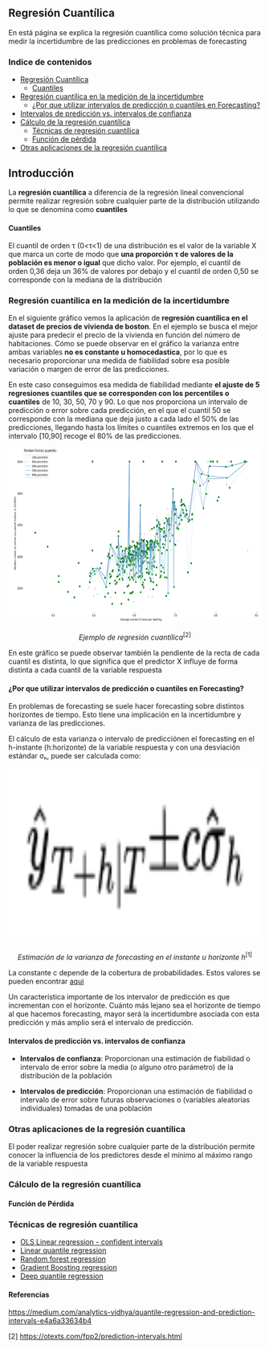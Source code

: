 ## Regresión Cuantílica
En está página se explica la regresión cuantílica como solución técnica para medir la incertidumbre de las predicciones en problemas de forecasting


### Indice de contenidos
- [Regresión Cuantílica](#introduccion)
  - [Cuantiles](#cuantiles)
- [Regresión cuantílica en la medición de la incertidumbre](#cuantil-incertidumbre)
  - [¿Por que utilizar intervalos de predicción o cuantiles en Forecasting?](#forecast-incertidumbre)
- [Intervalos de predicción vs. intervalos de confianza](#intervalo.vs.confianza)
- [Cálculo de la regresión cuantílica](#intervalo.vs.confianza)
  - [Técnicas de regresión cuantílica](#intervalo.vs.confianza)
  - [Función de pérdida](#intervalo.vs.confianza)
- [Otras aplicaciones de la regresión cuantílica](#intervalo.vs.confianza)

<a name="introduccion"></a>
## Introducción

La **regresión cuantílica** a diferencia de la regresión lineal convencional permite realizar regresión sobre cualquier parte de la distribución utilizando lo que se denomina como **cuantiles**

<a name="cuantiles"></a>
#### Cuantiles

El cuantil de orden τ (0<τ<1) de una distribución es el valor de la variable X que marca un corte de modo que **una proporción τ de valores de la población es menor o igual** que dicho valor. Por ejemplo, el cuantil de orden 0,36 deja un 36% de valores por debajo y el cuantil de orden 0,50 se corresponde con la mediana de la distribución

<a name="cuantil-incertidumbre"></a>
### Regresión cuantílica en la medición de la incertidumbre

En el siguiente gráfico vemos la aplicación de **regresión cuantílica en el dataset de precios de vivienda de boston**. En el ejemplo se busca el mejor ajuste para predecir el precio de la vivienda en función del número de habitaciones. Cómo se puede observar en el gráfico la varianza entre ambas variables **no es constante u homocedastica**, por lo que es necesario proporcionar una medida de fiabilidad sobre esa posible variación o margen de error de las predicciones.

En este caso conseguimos esa medida de fiabilidad mediante **el ajuste de 5 regresiones cuantiles que se corresponden con los percentiles o cuantiles** de 10, 30, 50, 70 y 90. Lo que nos proporciona un intervalo de predicción o error sobre cada predicción, en el que el cuantil 50 se corresponde con la mediana que deja justo a cada lado el 50% de las predicciones, llegando hasta los límites o cuantiles extremos en los que el intervalo [10,90] recoge el 80% de las predicciones.

 <p align="center"><img src="/docs/assets/quantile_regression/quantile_regression_example.PNG" height="350" alt=“Ejemplo de regresión cuantílica” /></p>
<p align="center"><em>Ejemplo de regresión cuantílica</em><sup>[2]</sup></p>

En este gráfico se puede observar también la pendiente de la recta de cada cuantil es distinta, lo que significa que el predictor X influye de forma distinta a cada cuantil de la variable respuesta

<a name="forecast-incertidumbre"></a>
#### ¿Por que utilizar intervalos de predicción o cuantiles en Forecasting?

En problemas de forecasting se suele hacer forecasting sobre distintos horizontes de tiempo. Esto tiene una implicación en la incertidumbre y varianza de las predicciones.

El cálculo de esta varianza o intervalo de predicciónen el forecasting en el h-instante (h:horizonte) de la variable respuesta y con una desviación estándar σₕ, puede ser calculada como:

 <p align="center"><img src="/docs/assets/quantile_regression/forecast_variance.png" height="350" alt=“Ejemplo de regresión cuantílica” /></p>
<p align="center"><em>Estimación de la varianza de forecasting en el instante u horizonte h</em><sup>[1]</sup></p>

La constante c depende de la cobertura de probabilidades. Estos valores se pueden encontrar [aqui](https://otexts.com/fpp2/prediction-intervals.html)

Un característica importante de los intervalor de predicción es que incrementan con el horizonte. Cuánto más lejano sea el horizonte de tiempo al que hacemos forecasting, mayor será la incertidumbre asociada con esta predicción y más amplio será el intervalo de predicción.

<a name="intervalo.vs.confianza"></a>
#### Intervalos de predicción vs. intervalos de confianza

- **Intervalos de confianza**: Proporcionan una estimación de fiabilidad o intervalo de error sobre la media (o alguno otro parámetro) de la distribución de la población

- **Intervalos de predicción**: Proporcionan una estimación de fiabilidad o intervalo de error sobre futuras observaciones o (variables aleatorias individuales) tomadas de una población

### Otras aplicaciones de la regresión cuantílica

El poder realizar regresión sobre cualquier parte de la distribución permite conocer la influencia de los predictores desde el mínimo al máximo rango de la variable respuesta

### Cálculo de la regresión cuantílica

####  Función de Pérdida

### Técnicas de regresión cuantílica

- [OLS Linear regression - confident intervals](#ols)
- [Linear quantile regression](#linear_quantile)
- [Random forest regression](#rf_quantile)
- [Gradient Boosting regression](#gaadboost)
- [Deep quantile regression](#dqr)


#### Referencias

https://medium.com/analytics-vidhya/quantile-regression-and-prediction-intervals-e4a6a33634b4

[2]  https://otexts.com/fpp2/prediction-intervals.html
